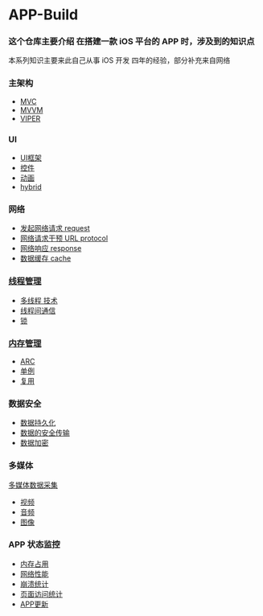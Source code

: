 
# APP-Build
### 这个仓库主要介绍 在搭建一款 iOS 平台的 APP 时，涉及到的知识点

本系列知识主要来此自己从事 iOS 开发 四年的经验，部分补充来自网络

### 主架构
 - [MVC](www.baidu.com)
 - [MVVM]()
 - [VIPER]()

### UI
 - [UI框架](www.baidu.com) 
 - [控件]()
 - [动画]()
 - [hybrid]()

### 网络
 - [发起网络请求 request]()
 - [网络请求干预 URL protocol]()
 - [网络响应 response]()
 - [数据缓存 cache]()

### [线程管理]()
 - [多线程 技术]()
 - [线程间通信]()
 - [锁]()

### [内存管理]()

 - [ARC]()
 - [单例]()
 - [复用]()

### 数据安全

 - [数据持久化]()
 - [数据的安全传输]()
 - [数据加密]()

### 多媒体

 [多媒体数据采集]()
 - [视频]()
 - [音频]()
 - [图像]()

 ### APP 状态监控

 - [内存占用]()
 - [网络性能]()
 - [崩溃统计]()
 - [页面访问统计]()
 - [APP更新]()


